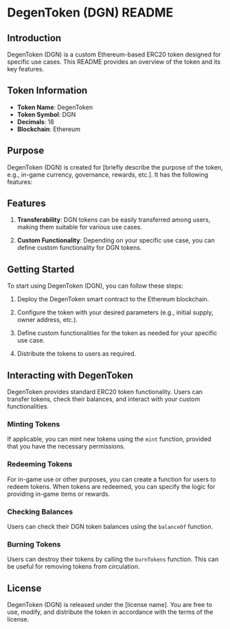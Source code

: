 # DegenToken (DGN) README

## Introduction

DegenToken (DGN) is a custom Ethereum-based ERC20 token designed for specific use cases. This README provides an overview of the token and its key features.

## Token Information

- **Token Name**: DegenToken
- **Token Symbol**: DGN
- **Decimals**: 18
- **Blockchain**: Ethereum

## Purpose

DegenToken (DGN) is created for [briefly describe the purpose of the token, e.g., in-game currency, governance, rewards, etc.]. It has the following features:

## Features

1. **Transferability**: DGN tokens can be easily transferred among users, making them suitable for various use cases.

2. **Custom Functionality**: Depending on your specific use case, you can define custom functionality for DGN tokens.

## Getting Started

To start using DegenToken (DGN), you can follow these steps:

1. Deploy the DegenToken smart contract to the Ethereum blockchain.

2. Configure the token with your desired parameters (e.g., initial supply, owner address, etc.).

3. Define custom functionalities for the token as needed for your specific use case.

4. Distribute the tokens to users as required.

## Interacting with DegenToken

DegenToken provides standard ERC20 token functionality. Users can transfer tokens, check their balances, and interact with your custom functionalities.

### Minting Tokens

If applicable, you can mint new tokens using the `mint` function, provided that you have the necessary permissions.

### Redeeming Tokens

For in-game use or other purposes, you can create a function for users to redeem tokens. When tokens are redeemed, you can specify the logic for providing in-game items or rewards.

### Checking Balances

Users can check their DGN token balances using the `balanceOf` function.

### Burning Tokens

Users can destroy their tokens by calling the `burnTokens` function. This can be useful for removing tokens from circulation.

## License

DegenToken (DGN) is released under the [license name]. You are free to use, modify, and distribute the token in accordance with the terms of the license.
